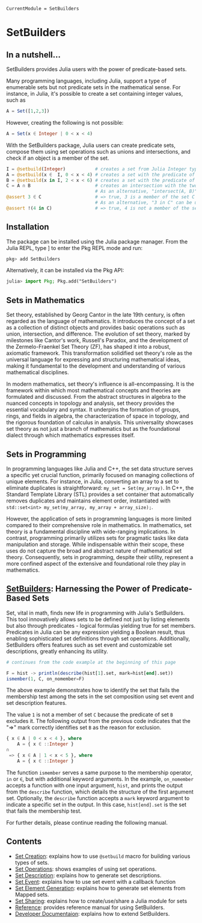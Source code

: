 ```@meta
CurrentModule = SetBuilders
```

# SetBuilders

## In a nutshell...

SetBuilders provides Julia users with the power of predicate-based sets.

Many programming languages, including Julia, support a type of enumerable
sets but not predicate sets in the mathematical sense. For instance,
in Julia, it's possible to create a set containing integer values, such as

```julia
A = Set([1,2,3])
```
However, creating the following is not possible:

```julia
A = Set(x ∈ Integer | 0 < x < 4)
```

With the SetBuilders package, Julia users can create predicate sets, compose
them using set operations such as unions and intersections, and check if an
object is a member of the set.

```julia
I = @setbuild(Integer)           # creates a set from Julia Integer type
A = @setbuild(x ∈  I, 0 < x < 4) # creates a set with the predicate of "0 < x < 4"
B = @setbuild(x in I, 2 < x < 6) # creates a set with the predicate of "2 < x < 6"
C = A ∩ B                        # creates an intersection with the two sets
                                 # As an alternative, "intersect(A, B)" can be used
@assert 3 ∈ C                    # => true, 3 is a member of the set C
                                 # As an alternative, "3 in C" can be used
@assert !(4 in C)                # => true, 4 is not a member of the set C
```

## Installation

The package can be installed using the Julia package manager. From the Julia
REPL, type ] to enter the Pkg REPL mode and run:

```julia
pkg> add SetBuilders
```
Alternatively, it can be installed via the Pkg API:

```julia
julia> import Pkg; Pkg.add("SetBuilders")
```

## Sets in Mathematics

Set theory, established by Georg Cantor in the late 19th century, is often
regarded as the language of mathematics. It introduces the concept of a set
as a collection of distinct objects and provides basic operations such as
union, intersection, and difference. The evolution of set theory, marked by
milestones like Cantor's work, Russell's Paradox, and the development of the
Zermelo-Fraenkel Set Theory (ZF), has shaped it into a robust, axiomatic
framework. This transformation solidified set theory's role as the universal
language for expressing and structuring mathematical ideas, making it
fundamental to the development and understanding of various mathematical
disciplines.

In modern mathematics, set theory's influence is all-encompassing. It is the
framework within which most mathematical concepts and theories are formulated
and discussed. From the abstract structures in algebra to the nuanced concepts
in topology and analysis, set theory provides the essential vocabulary and
syntax. It underpins the formation of groups, rings, and fields in algebra,
the characterization of space in topology, and the rigorous foundation of
calculus in analysis. This universality showcases set theory as not just
a branch of mathematics but as the foundational dialect through which
mathematics expresses itself.

## Sets in Programming

In programming languages like Julia and C++, the set data structure serves
a specific yet crucial function, primarily focused on managing collections
of unique elements. For instance, in Julia, converting an array to a set to
eliminate duplicates is straightforward: `my_set = Set(my_array)`. In C++,
the Standard Template Library (STL) provides a set container that
automatically removes duplicates and maintains element order, instantiated
with `std::set<int> my_set(my_array, my_array + array_size);`.

However, the application of sets in programming languages is more limited
compared to their comprehensive role in mathematics. In mathematics, set
theory is a fundamental discipline with wide-ranging implications. In
contrast, programming primarily utilizes sets for pragmatic tasks like data
manipulation and storage. While indispensable within their scope, these uses
do not capture the broad and abstract nature of mathematical set theory.
Consequently, sets in programming, despite their utility, represent a more
confined aspect of the extensive and foundational role they play in
mathematics.

## [SetBuilders](https://github.com/grnydawn/SetBuilders.jl): Harnessing the Power of Predicate-Based Sets

Set, vital in math, finds new life in programming with Julia's SetBuilders.
This tool innovatively allows sets to be defined not just by listing
elements but also through predicates - logical formulas yielding true for
set members. Predicates in Julia can be any expression yielding a Boolean
result, thus enabling sophisticated set definitions through set operations.
Additionally, SetBuilders offers features such as set event and
customizable set descriptions, greatly enhancing its utility.

```julia
# continues from the code example at the beginning of this page

F = hist -> println(describe(hist[1].set, mark=hist[end].set))
ismember(1, C, on_nomember=F)
```

The above example demonstrates how to identify the set that fails the
membership test among the sets in the set composition using set event and
set description features.

The value `1` is not a member of set `C` because the predicate of set `B`
excludes it. The following output from the previous code indicates that
the "=>" mark correctly identifies set `B` as the reason for exclusion.

```julia
{ x ∈ A | 0 < x < 4 }, where
    A = { x ∈ ::Integer }
∩
 => { x ∈ A | 1 < x < 5 }, where
    A = { x ∈ ::Integer }
```

The function `ismember` serves a same purpose to the membership operator,
`in` or `∈`, but with additional keyword arguments. In the example,
`on_nomember` accepts a function with one input argument, `hist`, and prints
the output from the `describe` function, which details the structure of the
first argument set. Optionally, the `describe` function accepts a `mark`
keyword argument to indicate a specific set in the output. In this case,
`hist[end].set` is the set that fails the membership test.

For further details, please continue reading the following manual.

## Contents

* [Set Creation](@ref): explains how to use `@setbuild` macro for building various types of sets.
* [Set Operations](@ref): shows examples of using set operations.
* [Set Description](@ref): explains how to generate set descriptions.
* [Set Event](@ref): explains how to use set event with a callback function
* [Set Element Generation](@ref): explains how to generate set elements from Mapped sets.
* [Set Sharing](@ref): explains how to create/use/share a Julia module for sets
* [Reference](@ref): provides reference manual for using SetBuilders.
* [Developer Documentaion](@ref): explains how to extend SetBuilders.
